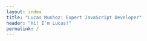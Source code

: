 ```yaml
---
layout: index
title: "Lucas Munhoz: Expert JavaScript Developer"
header: "Hi! I'm Lucas!"
permalink: /
---
```





